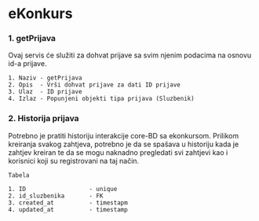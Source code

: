 # eKonkurs

### 1. getPrijava

Ovaj servis će služiti za dohvat prijave sa svim njenim podacima na osnovu id-a prijave. 

    1. Naziv - getPrijava
    2. Opis  - Vrši dohvat prijave za dati ID prijave
    3. Ulaz  - ID prijave
    4. Izlaz - Popunjeni objekti tipa prijava (Sluzbenik)
    
    
### 2. Historija prijava

Potrebno je pratiti historiju interakcije core-BD sa ekonkursom. Prilikom kreiranja svakog 
zahtjeva, potrebno je da se spašava u historiju kada je zahtjev kreiran te da se mogu naknadno 
pregledati svi zahtjevi kao i korisnici koji su registrovani na taj način. 

    Tabela 
    
    1. ID                  - unique
    2. id_sluzbenika       - FK
    3. created_at          - timestapm
    4. updated_at          - timestamp
    

